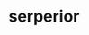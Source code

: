 ---
id: 497
title: serperior
types: [grass]
image: https://raw.githubusercontent.com/PokeAPI/sprites/master/sprites/pokemon/497.png
---